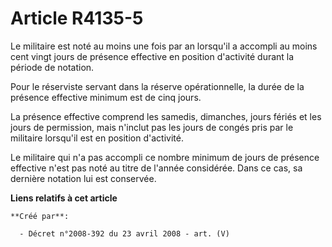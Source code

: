 # Article R4135-5

Le militaire est noté au moins une fois par an lorsqu'il a accompli au moins cent vingt jours de présence effective en
position d'activité durant la période de notation.

Pour le réserviste servant dans la réserve opérationnelle, la durée de la présence effective minimum est de cinq jours.

La présence effective comprend les samedis, dimanches, jours fériés et les jours de permission, mais n'inclut pas les jours
de congés pris par le militaire lorsqu'il est en position d'activité.

Le militaire qui n'a pas accompli ce nombre minimum de jours de présence effective n'est pas noté au titre de l'année
considérée. Dans ce cas, sa dernière notation lui est conservée.

**Liens relatifs à cet article**

	**Créé par**:

	  - Décret n°2008-392 du 23 avril 2008 - art. (V)
